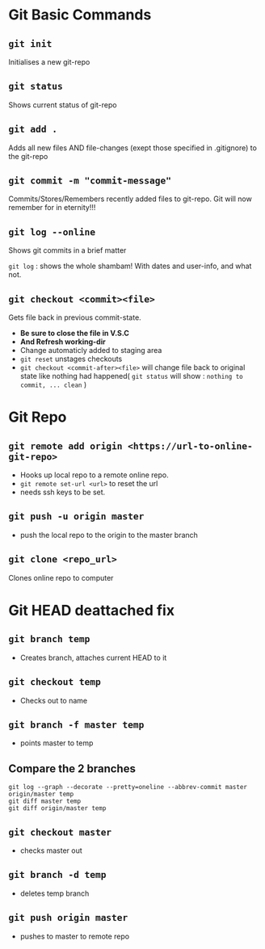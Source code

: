 # Git Basic Commands

## `git init`
Initialises a new git-repo

## `git status`
Shows current status of git-repo

## `git add .`
Adds all new files AND file-changes (exept those specified in .gitignore) to the git-repo

## `git commit -m "commit-message"`
Commits/Stores/Remembers recently added files to git-repo. Git will now remember for in eternity!!!

## `git log --online`
Shows git commits in a brief matter

`git log` : shows the whole shambam! With dates and user-info, and what not.

## `git checkout <commit><file>`
Gets file back in previous commit-state. 
* **Be sure to close the file in V.S.C**
* **And Refresh working-dir**
* Change automaticly added to staging area
* `git reset` unstages checkouts
* `git checkout <commit-after><file>` will change file back to original state like nothing had happened( `git status` will show : `nothing to commit, ... clean` )

# Git Repo
## `git remote add origin <https://url-to-online-git-repo>`
* Hooks up local repo to a remote online repo.
* `git remote set-url <url>` to reset the url
* needs ssh keys to be set.

## `git push -u origin master`
* push the local repo to the origin to the master branch

## `git clone <repo_url>`
Clones online repo to computer

# Git HEAD deattached fix
## `git branch temp`
* Creates branch, attaches current HEAD to it
## `git checkout temp`
* Checks out to name
## `git branch -f master temp`
* points master to temp
## Compare the 2 branches
```
git log --graph --decorate --pretty=oneline --abbrev-commit master origin/master temp
git diff master temp
git diff origin/master temp
```
## `git checkout master`
* checks master out
## `git branch -d temp`
* deletes temp branch
## `git push origin master`
* pushes to master to remote repo




